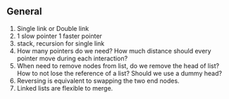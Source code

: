 ## General ## 

1. Single link or Double link
2. 1 slow pointer 1 faster pointer 
3. stack, recursion for single link 
4. How many pointers do we need? How much distance should every pointer move during each interaction? 
5. When need to remove nodes from list, do we remove the head of list? How to not lose the reference of a list? Should we use a dummy head? 
6. Reversing is equivalent to swapping the two end nodes. 
7. Linked lists are flexible to merge. 
